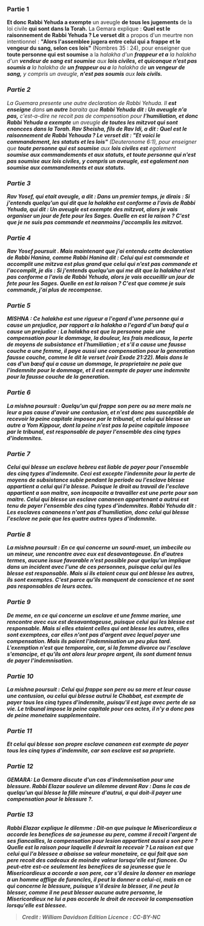 
### Partie 1
<b>Et donc Rabbi Yehuda a exempte</b> un aveugle <b>de tous les jugements</b> de la loi civile <b>qui sont dans la Torah.</b> La Gemara explique : <b>Quel est le raisonnement de Rabbi Yehuda ? Le verset dit</b> a propos d'un meurtre non intentionnel : <b>"Alors l'assemblee jugera entre celui qui a frappe et le vengeur du sang, selon ces lois"</b> (Nombres 35 : 24), pour enseigner que <b>toute personne qui est soumise</b> a la <i>halakha</b> d'un <b>frappeur et a</b> la <i>halakha</b> d'un <b>vendeur de sang est soumise</b> aux <b>lois civiles, et quiconque n'est pas soumis a</b> la <i>halakha</i> de <b>un frappeur ou a</b> la <i>halakha</i> de <b>un vengeur de sang,</b> y compris un aveugle, <b>n'est pas soumis</b> aux <b>lois civils. </b>

### Partie 2
La Guemara presente une autre declaration de Rabbi Yehuda. Il <b>est enseigne</b> dans <b>un autre</b> <i>baraita</i> que <b>Rabbi Yehuda dit : Un aveugle n'a pas,</b> c'est-a-dire ne recoit pas de compensation pour <b>l'humiliation, et donc Rabbi Yehuda a exempte</b> un aveugle <b>de toutes les mitzvot qui sont enoncees dans la Torah. Rav Sheisha, fils de Rav Idi, a dit : Quel est le raisonnement de Rabbi Yehouda ? Le verset dit : "Et voici le commandement, les statuts et les lois"</b> (Deuteronome 6:1), pour enseigner que <b>toute personne qui est soumise</b> aux <b>lois civiles est</b> egalement <b>soumise aux <b>commandements et aux statuts, et toute personne qui n'est pas soumise</b> aux <b>lois civiles,</b> y compris un aveugle, <b>est</b> egalement <b>non soumise</b> aux <b>commandements et aux statuts.</b>

### Partie 3
<b>Rav Yosef,</b> qui etait aveugle, <b>a dit : Dans un premier temps, je dirais :</b> Si j'entends <b>quelqu'un qui dit que</b> la <b><i>halakha</i></b> est <b>conforme</b> a l'avis de <b>Rabbi Yehuda, qui dit : Un aveugle</b> est <b>exempte des mitzvot,</b> alors <b>je vais organiser un jour de fete pour les Sages. Quelle en est la raison ? </b> C'est <b>que je ne suis pas commande et</b> neanmoins <b>j'accomplis les mitzvot.</b>

### Partie 4
Rav Yosef poursuit . <b>Mais maintenant que j'ai entendu cette</b> declaration <b>de Rabbi Hanina, comme Rabbi Hanina dit :</b> Celui qui est <b>commande et accomplit</b> une mitzva <b>est plus grand</b> que celui qui <b>n'est pas commande et l'accomplit</b>, je dis : Si j'entends <b>quelqu'un qui me dit</b> que la <b><i>halakha</i></b> n'est <b>pas conforme</b> a l'avis de <b>Rabbi Yehuda,</b> alors <b>je vais accueillir un jour de fete pour les Sages. Quelle en est la raison ? </b> C'est <b>que comme je suis commande, j'ai plus de recompense.</b>

### Partie 5
<strong>MISHNA :</strong> <b>Ce</b> <i>halakha</i> <b>est une rigueur a l'egard d'une personne</b> qui a cause un prejudice, <b>par rapport</b> a la <i>halakha</i> <b>a l'egard d'un bœuf</b> qui a cause un prejudice : La <i>halakha</i> est <b>que la personne paie</b> une compensation pour le <b>dommage, la douleur, les frais medicaux, la perte de moyens de subsistance et l'humiliation ; et</b> s'il a cause une fausse couche a une femme, il <b>paye aussi une compensation pour</b> la <b>generation fausse couche,</b> comme le dit le verset (voir Exode 21:22). <b>Mais</b> dans le cas d'un <b>bœuf</b> qui a cause un dommage, le proprietaire <b>ne paie que</b> l'indemnite pour le <b>dommage, et</b> il est <b>exempte de</b> payer une <b>indemnite pour</b> la fausse couche de la <b>generation.</b>

### Partie 6
La mishna poursuit : <b>Quelqu'un qui frappe son pere ou sa mere mais ne leur a pas cause</b> d'avoir <b>une contusion,</b> et n'est donc pas susceptible de recevoir la peine capitale imposee par le tribunal, <b>et celui qui blesse un autre a Yom Kippour,</b> dont la peine n'est pas la peine capitale imposee par le tribunal, est <b>responsable</b> de payer <b>l'ensemble des</b> cinq types d'indemnites.

### Partie 7
<b>Celui qui blesse un esclave hebreu</b> est <b>liable</b> de payer <b>pour l'ensemble</b> des cinq types d'indemnite. Ceci est <b>excepte</b> l'indemnite pour la <b>perte de moyens de subsistance</b> subie <b>pendant la periode ou</b> l'esclave blesse <b>appartient</b> a celui qui l'a blesse. Puisque le droit au travail de l'esclave appartient a son maitre, son incapacite a travailler est une perte pour son maitre. <b>Celui qui blesse un esclave cananeen appartenant a autrui est tenu</b> de payer <b>l'ensemble</b> des cinq types d'indemnites. <b>Rabbi Yehuda dit :</b> Les <b>esclaves cananeens n'ont pas d'humiliation,</b> donc celui qui blesse l'esclave ne paie que les quatre autres types d'indemnite.

### Partie 8
La mishna poursuit : En ce qui concerne <b>un sourd-muet, un imbecile ou un mineur, une rencontre avec eux est desavantageuse.</b> En d'autres termes, aucune issue favorable n'est possible pour quelqu'un implique dans un incident avec l'une de ces personnes, puisque <b>celui qui les blesse</b> est <b>responsable. Mais</b> si <b>ils etaient</b> ceux <b>qui ont blesse les autres, ils</b> sont <b>exemptes.</b> C'est parce qu'ils manquent de conscience et ne sont pas responsables de leurs actes.

### Partie 9
De meme, en ce qui concerne <b>un esclave et</b> une <b>femme mariee, une rencontre avec eux est desavantageuse,</b> puisque <b>celui qui les blesse</b> est <b>responsable. Mais</b> si <b>elles</b> etaient celles <b>qui ont blesse les autres, elles</b> sont <b>exemptees,</b> car elles n'ont pas d'argent avec lequel payer une compensation. <b>Mais ils paient</b> l'indemnisation <b>un peu plus tard.</b> L'exemption n'est que temporaire, car, si <b>la femme divorce</b> ou <b>l'esclave s'emancipe,</b> et qu'ils ont alors leur propre argent, ils sont <b>dument tenus de payer</b> l'indemnisation.

### Partie 10
La mishna poursuit : <b>Celui qui frappe son pere ou sa mere et leur cause</b> <b>une contusion, ou celui qui blesse autrui le Chabbat,</b> est <b>exempte de</b> payer <b>tous</b> les cinq types d'indemnite, <b>puisqu'il est juge avec</b> perte de <b>sa vie.</b> Le tribunal impose la peine capitale pour ces actes, il n'y a donc pas de peine monetaire supplementaire.

### Partie 11
<b>Et celui qui blesse son propre esclave cananeen</b> est <b>exempte de</b> payer <b>tous</b> les cinq types d'indemnite, car son esclave est sa propriete.

### Partie 12
<strong>GEMARA:</strong> La Gemara discute d'un cas d'indemnisation pour une blessure. <b>Rabbi Elazar souleve un dilemme devant Rav :</b> Dans le cas de <b>quelqu'un qui blesse la fille mineure d'autrui, a qui</b> doit-il payer une compensation pour le <b>blessure ?</b>.

### Partie 13
Rabbi Elazar explique le dilemme : <b>Dit-on</b> que <b>puisque le Misericordieux a accorde les benefices de</b> sa <b>jeunesse au pere,</b> comme il recoit l'argent de ses fiancailles, la compensation pour <b>lesion appartient aussi a son pere ? Quelle est la raison</b> pour laquelle il devrait la recevoir ? La raison est <b>que</b> celui qui l'a blessee a <b>abaisse sa valeur monetaire</b>, ce qui fait que son pere recoit des cadeaux de moindre valeur lorsqu'elle est fiancee. <b>Ou peut-etre est-ce</b> seulement <b>les benefices de</b> sa <b>jeunesse que le Misericordieux a accorde a</b> son pere, <b>car s'il desire la donner</b> en mariage <b>a un</b> homme <b>afflige de furoncles, il peut la donner</b> a celui-ci, <b>mais</b> en ce qui concerne le <b>blessure, puisque s'il desire la blesser, il ne peut la blesser,</b> comme il ne peut blesser aucune autre personne, <b>le Misericordieux ne lui a pas accorde</b> le droit de recevoir la compensation lorsqu'elle est blessee.

>Credit : William Davidson Edition
>Licence : CC-BY-NC